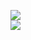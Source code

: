 [![](https://img.shields.io/badge/Made%20With-Github%20Spray-lightgrey.svg?style=for-the-badge&logo=github)](https://github.com/Annihil/github-spray#24569)  
[![](https://i.imgur.com/2DrTn0Z.gif)](https://github.com/Annihil/github-spray)